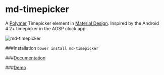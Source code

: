 md-timepicker
=============

A [Polymer](https://www.polymer-project.org) Timepicker element in [Material Design](http://google.com/design/spec).
Inspired by the Android 4.2+ timepicker in the AOSP clock app.

![md-timepicker](https://cloud.githubusercontent.com/assets/1891109/4836531/0a462358-5fc6-11e4-8cbe-4f9db72bd9df.png)


###Installation
`bower install md-timepicker`

###[Documentation](http://virtual-dev.github.io/md-timepicker/components/md-timepicker/index.html)

###[Demo](http://virtual-dev.github.io/md-timepicker/components/md-timepicker/demo.html)
